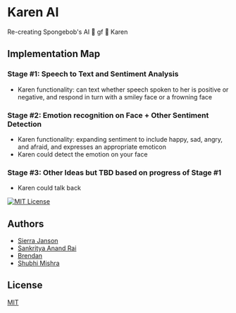 
# Karen AI
Re-creating Spongebob's AI 🤖 gf 💝 Karen




## Implementation Map

### Stage #1: Speech to Text and Sentiment Analysis
* Karen functionality: can text whether speech spoken to her is positive or negative, and respond in turn with a smiley face or a frowning face

### Stage #2: Emotion recognition on Face + Other Sentiment Detection
* Karen functionality: expanding sentiment to include happy, sad, angry, and afraid, and expresses an appropriate emoticon
* Karen could detect the emotion on your face 

### Stage #3: Other Ideas but TBD based on progress of Stage #1
* Karen could talk back 




[![MIT License](https://img.shields.io/badge/License-MIT-green.svg)](https://choosealicense.com/licenses/mit/)


## Authors

- [Sierra Janson](https://github.com/sierrajanson)
- [Sankritya Anand Rai](https://github.com/sankie005)
- [Brendan](https://github.com/sierrajanson)
- [Shubhi Mishra](https://github.com/sierrajanson)

## License

[MIT](https://choosealicense.com/licenses/mit/)


